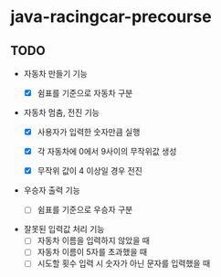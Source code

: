 # java-racingcar-precourse

## TODO
- 자동차 만들기 기능
  - [X] 쉼표를 기준으로 자동차 구분


- 자동차 멈춤, 전진 기능
  - [X] 사용자가 입력한 숫자만큼 실행
  - [X] 각 자동차에 0에서 9사이의 무작위값 생성
  - [X] 무작위 값이 4 이상일 경우 전진


- 우승자 출력 기능
  - [ ] 쉼표를 기준으로 우승자 구분


- 잘못된 입력값 처리 기능
  - [ ] 자동차 이름을 입력하지 않았을 때
  - [ ] 자동차 이름이 5자를 초과했을 때
  - [ ] 시도할 횟수 입력 시 숫자가 아닌 문자를 입력했을 때